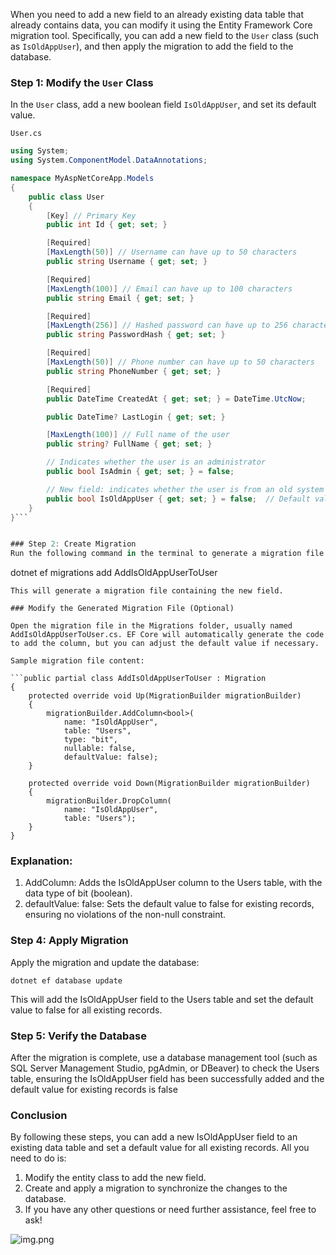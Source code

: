 When you need to add a new field to an already existing data table that already contains data, you can modify it using the Entity Framework Core migration tool. Specifically, you can add a new field to the `User` class (such as `IsOldAppUser`), and then apply the migration to add the field to the database.

### Step 1: Modify the `User` Class
In the `User` class, add a new boolean field `IsOldAppUser`, and set its default value.

`User.cs`

```csharp
using System;
using System.ComponentModel.DataAnnotations;

namespace MyAspNetCoreApp.Models
{
    public class User
    {
        [Key] // Primary Key
        public int Id { get; set; }

        [Required]
        [MaxLength(50)] // Username can have up to 50 characters
        public string Username { get; set; }

        [Required]
        [MaxLength(100)] // Email can have up to 100 characters
        public string Email { get; set; }

        [Required]
        [MaxLength(256)] // Hashed password can have up to 256 characters
        public string PasswordHash { get; set; }

        [Required]
        [MaxLength(50)] // Phone number can have up to 50 characters
        public string PhoneNumber { get; set; }

        [Required]
        public DateTime CreatedAt { get; set; } = DateTime.UtcNow;

        public DateTime? LastLogin { get; set; }

        [MaxLength(100)] // Full name of the user
        public string? FullName { get; set; }

        // Indicates whether the user is an administrator
        public bool IsAdmin { get; set; } = false;

        // New field: indicates whether the user is from an old system
        public bool IsOldAppUser { get; set; } = false;  // Default value is false
    }
}```


### Step 2: Create Migration
Run the following command in the terminal to generate a migration file that adds the IsOldAppUser field to the User table.
```
dotnet ef migrations add AddIsOldAppUserToUser

```
This will generate a migration file containing the new field.

### Modify the Generated Migration File (Optional)

Open the migration file in the Migrations folder, usually named AddIsOldAppUserToUser.cs. EF Core will automatically generate the code to add the column, but you can adjust the default value if necessary.

Sample migration file content:

```public partial class AddIsOldAppUserToUser : Migration
{
    protected override void Up(MigrationBuilder migrationBuilder)
    {
        migrationBuilder.AddColumn<bool>(
            name: "IsOldAppUser",
            table: "Users",
            type: "bit",
            nullable: false,
            defaultValue: false);
    }

    protected override void Down(MigrationBuilder migrationBuilder)
    {
        migrationBuilder.DropColumn(
            name: "IsOldAppUser",
            table: "Users");
    }
}
```

### Explanation:

1. AddColumn<bool>: Adds the IsOldAppUser column to the Users table, with the data type of bit (boolean).
2. defaultValue: false: Sets the default value to false for existing records, ensuring no violations of the non-null constraint.



### Step 4: Apply Migration
Apply the migration and update the database:
```
dotnet ef database update

```
This will add the IsOldAppUser field to the Users table and set the default value to false for all existing records.

### Step 5: Verify the Database
After the migration is complete, use a database management tool (such as SQL Server Management Studio, pgAdmin, or DBeaver) to check the Users table, ensuring the IsOldAppUser field has been successfully added and the default value for existing records is false
### Conclusion

By following these steps, you can add a new IsOldAppUser field to an existing data table and set a default value for all existing records. All you need to do is:

1. Modify the entity class to add the new field.
2. Create and apply a migration to synchronize the changes to the database.
3. If you have any other questions or need further assistance, feel free to ask!

![img.png](img.png)